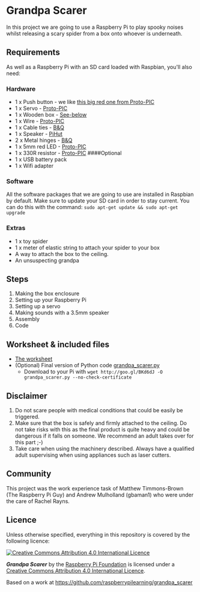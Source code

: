 
# Grandpa Scarer

In this project we are going to use a Raspberry Pi to play spooky noises whilst releasing a scary spider from a box onto whoever is underneath.

## Requirements

As well as a Raspberry Pi with an SD card loaded with Raspbian, you'll also need:

### Hardware

- 1 x Push button - we like [this big red one from Proto-PIC](http://proto-pic.co.uk/big-dome-push-button/)
- 1 x Servo - [Proto-PIC](http://proto-pic.co.uk/analogue-9-gram-servo/)
- 1 x Wooden box - [See-below]()
- 1 x Wire - [Proto-PIC](http://proto-pic.co.uk/hook-up-wire-assortment-solid-core/)
- 1 x Cable ties - [B&Q](http://www.diy.com/nav/fix/electrical/cable-management/cable_ties/B-and-Q-Black-295mm-Cable-Ties-Pack-of-50-12848940?skuId=13359646)
- 1 x Speaker - [PiHut](http://thepihut.com/products/mini-portable-speaker-for-the-raspberry-pi/)
- 2 x Metal hinges - [B&Q](http://www.diy.com/nav/build/doors/door-furniture/door_hinges/-specificproducttype-butt_hinges/B-and-Q-Butt-Hinge-Brass-Plated-9370558?skuId=9671263)
- 1 x 5mm red LED - [Proto-PIC](http://proto-pic.co.uk/led-starter-kit/)
- 1 x 330R resistor - [Proto-PIC](http://proto-pic.co.uk/led-starter-kit/)
####Optional
- 1 x USB battery pack
- 1 x Wifi adapter

### Software

All the software packages that we are going to use are installed in Raspbian by default. Make sure to update your SD card in order to stay current. You can do this with the command: ```sudo apt-get update && sudo apt-get upgrade```


### Extras

- 1 x toy spider
- 1 x meter of elastic string to attach your spider to your box
- A way to attach the box to the ceiling.
- An unsuspecting grandpa

## Steps

1. Making the box enclosure
1. Setting up your Raspberry Pi
1. Setting up a servo
1. Making sounds with a 3.5mm speaker
1. Assembly
1. Code

## Worksheet & included files

- [The worksheet](worksheet.md)
- (Optional) Final version of Python code [grandpa_scarer.py](code/grandpa_scarer.py)
    - Download to your Pi with `wget http://goo.gl/BKd6dJ -O grandpa_scarer.py --no-check-certificate`

## Disclaimer

1. Do not scare people with medical conditions that could be easily be triggered.
2. Make sure that the box is safely and firmly attached to the ceiling. Do not take risks with this as the final product is quite heavy and could be dangerous if it falls on someone. We recommend an adult takes over for this part ;-)
3. Take care when using the machinery described. Always have a qualified adult supervising when using appliances such as laser cutters.

## Community

This project was the work experience task of Matthew Timmons-Brown (The Raspberry Pi Guy) and Andrew Mulholland (gbaman1) who were under the care of Rachel Rayns.

## Licence

Unless otherwise specified, everything in this repository is covered by the following licence:

[![Creative Commons Attribution 4.0 International Licence](http://i.creativecommons.org/l/by-sa/4.0/88x31.png)](http://creativecommons.org/licenses/by-sa/4.0/)

***Grandpa Scarer*** by the [Raspberry Pi Foundation](http://www.raspberrypi.org) is licensed under a [Creative Commons Attribution 4.0 International Licence](http://creativecommons.org/licenses/by-sa/4.0/).

Based on a work at https://github.com/raspberrypilearning/grandpa_scarer
